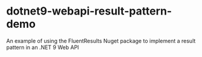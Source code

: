 # dotnet9-webapi-result-pattern-demo
An example of using the FluentResults Nuget package to implement a result pattern in an .NET 9 Web API

